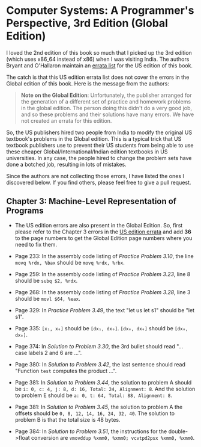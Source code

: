 # Computer Systems: A Programmer's Perspective, 3rd Edition (Global Edition)

I loved the 2nd edition of this book so much that I picked up the 3rd edition (which uses x86_64 instead of x86) when I was visiting India.
The authors Bryant and O'Hallaron maintain an [errata list](https://csapp.cs.cmu.edu/3e/errata.html) for the US edition of this book.

The catch is that this US edition errata list does not cover the errors in the Global edition of this book.
Here is the message from the authors:

> **Note on the Global Edition**: Unfortunately, the publisher arranged for the generation of a different set of practice and homework problems in the global edition.
The person doing this didn't do a very good job, and so these problems and their solutions have many errors.
We have not created an errata for this edition.

So, the US publishers hired two people from India to modify the original US textbook's problems in the Global edition.
This is a typical trick that US textbook publishers use to prevent their US students from being able to use these cheaper Global/International/Indian edition textbooks in US universities.
In any case, the people hired to change the problem sets have done a botched job, resulting in lots of mistakes.

Since the authors are not collecting those errors, I have listed the ones I discovered below.
If you find others, please feel free to give a pull request.

## Chapter 3: Machine-Level Representation of Programs

* The US edition errors are also present in the Global Edition.
So, first please refer to the Chapter 3 errors in the [US edition errata](https://csapp.cs.cmu.edu/3e/errata.html) and add **36** to the page numbers to get the Global Edition page numbers where you need to fix them.

* Page 233: In the assembly code listing of *Practice Problem 3.10*, the line `movq %rdx, %bax` should be `movq %rdx, %rbx`.

* Page 259: In the assembly code listing of *Practice Problem 3.23*, line 8 should be `subq $2, %rdx`.

* Page 268: In the assembly code listing of *Practice Problem 3.28*, line 3 should be `movl $64, %eax`.

* Page 329: In *Practice Problem 3.49*, the text "let us let s1" should be "let s1".

* Page 335: `[x₁, x₀]` should be `[dx₁, dx₀]`. `[dx₀, dx₀]` should be `[dx₀, dx₀]`.

* Page 374: In *Solution to Problem 3.30*, the 3rd bullet should read "... case labels 2 and 6 are ...".

* Page 380: In *Solution to Problem 3.42*, the last sentence should read "Function `test` computes the product ...".

* Page 381: In *Solution to Problem 3.44*, the solution to problem A should be `i: 0, c: 4, j: 8, d: 16, Total: 24, Alignment: 8`.
And the solution to problem E should be `a: 0, t: 64, Total: 88, Alignment: 8`.

* Page 381: In *Solution to Problem 3.45*, the solution to problem A the offsets should be `0, 8, 12, 14, 16, 24, 32, 40`.
The solution to problem B is that the total size is 48 bytes.

* Page 384: In *Solution to Problem 3.51*, the instructions for the double->float conversion are `vmovddup %xmm0, %xmm0; vcvtpd2psx %xmm0, %xmm0`.